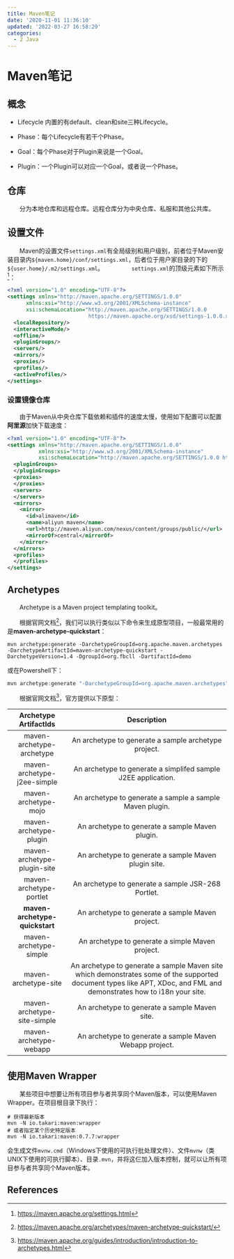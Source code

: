 ```yaml
---
title: Maven笔记
date: '2020-11-01 11:36:10'
updated: '2022-03-27 16:58:29'
categories:
  - 2 Java
---
```

# Maven笔记

## 概念

- Lifecycle 内置的有default、clean和site三种Lifecycle。

- Phase：每个Lifecycle有若干个Phase。

- Goal：每个Phase对于Plugin来说是一个Goal。

- Plugin：一个Plugin可以对应一个Goal，或者说一个Phase。

## 仓库

　　分为本地仓库和远程仓库。远程仓库分为中央仓库、私服和其他公共库。

## 设置文件

  　　Maven的设置文件`settings.xml`有全局级别和用户级别，前者位于Maven安装目录内`${maven.home}/conf/settings.xml`，后者位于用户家目录的下的`${user.home}/.m2/settings.xml`。
  　　
　　`settings.xml`的顶级元素如下所示[^3]：
　　

```xml
<?xml version="1.0" encoding="UTF-8"?>
<settings xmlns="http://maven.apache.org/SETTINGS/1.0.0"
      xmlns:xsi="http://www.w3.org/2001/XMLSchema-instance"
      xsi:schemaLocation="http://maven.apache.org/SETTINGS/1.0.0
                          https://maven.apache.org/xsd/settings-1.0.0.xsd">
  <localRepository/>
  <interactiveMode/>
  <offline/>
  <pluginGroups/>
  <servers/>
  <mirrors/>
  <proxies/>
  <profiles/>
  <activeProfiles/>
</settings>
```

### 设置镜像仓库

　　由于Maven从中央仓库下载依赖和插件的速度太慢，使用如下配置可以配置**阿里源**加快下载速度：
　　
```xml
<?xml version="1.0" encoding="UTF-8"?>
<settings xmlns="http://maven.apache.org/SETTINGS/1.0.0"
          xmlns:xsi="http://www.w3.org/2001/XMLSchema-instance"
          xsi:schemaLocation="http://maven.apache.org/SETTINGS/1.0.0 http://maven.apache.org/xsd/settings-1.0.0.xsd">
  <pluginGroups>
  </pluginGroups>
  <proxies>
  </proxies>
  <servers>
  </servers>
  <mirrors>
    <mirror>
      <id>alimaven</id>
      <name>aliyun maven</name>
      <url>http://maven.aliyun.com/nexus/content/groups/public/</url>
      <mirrorOf>central</mirrorOf>
    </mirror>
  </mirrors>
  <profiles>
  </profiles>
</settings>
```

## Archetypes

　　Archetype is a Maven project templating toolkit。

　　根据官网文档[^4]，我们可以执行类似以下命令来生成原型项目，一般最常用的是**maven-archetype-quickstart**：

```shell
mvn archetype:generate -DarchetypeGroupId=org.apache.maven.archetypes -DarchetypeArtifactId=maven-archetype-quickstart -DarchetypeVersion=1.4 -DgroupId=org.fbcll -DartifactId=demo
```

或在Powershell下：

```powershell
mvn archetype:generate "-DarchetypeGroupId=org.apache.maven.archetypes" "-DarchetypeArtifactId=maven-archetype-quickstart" "-DarchetypeVersion=1.4" "-DgroupId=org.fbcll" "-DartifactId=demo"
```

　　根据官网文档[^5]，官方提供以下原型：

| Archetype ArtifactIds |                         Description                          |
| :--------------------------: | :--------------------------------------------------------: |
| maven-archetype-archetype   |     An archetype to generate a sample archetype project.     |
| maven-archetype-j2ee-simple | An archetype to generate a simplifed sample J2EE application. |
| maven-archetype-mojo        |   An archetype to generate a sample a sample Maven plugin.   |
| maven-archetype-plugin      |       An archetype to generate a sample Maven plugin.        |
| maven-archetype-plugin-site |     An archetype to generate a sample Maven plugin site.     |
| maven-archetype-portlet     |      An archetype to generate a sample JSR-268 Portlet.      |
| **maven-archetype-quickstart** |       An archetype to generate a sample Maven project.       |
| maven-archetype-simple      |       An archetype to generate a simple Maven project.       |
| maven-archetype-site        | An archetype to generate a sample Maven site which demonstrates some of the supported document types like APT, XDoc, and FML and demonstrates how to i18n your site. |
| maven-archetype-site-simple |        An archetype to generate a sample Maven site.         |
| maven-archetype-webapp      |   An archetype to generate a sample Maven Webapp project.    |

## 使用Maven Wrapper

　　某些项目中想要让所有项目参与者共享同个Maven版本，可以使用Maven Wrapper。在项目根目录下执行：

```shell
# 获得最新版本
mvn -N io.takari:maven:wrapper
# 或者指定某个历史特定版本
mvn -N io.takari:maven:0.7.7:wrapper
```

会生成文件`mvnw.cmd`（Windows下使用的可执行批处理文件）、文件`mvnw`（类UNIX下使用的可执行脚本）、目录`.mvn`，并将这仨加入版本控制，就可以让所有项目参与者共享同个Maven版本。

## References

[^1]: [Introduction to the Build Lifecycle]()
[^2]: [Maven：mirror和repository 区别](https://my.oschina.net/sunchp/blog/100634)
[^3]: <https://maven.apache.org/settings.html>
[^4]: <https://maven.apache.org/archetypes/maven-archetype-quickstart/>
[^5]: <https://maven.apache.org/guides/introduction/introduction-to-archetypes.html>

